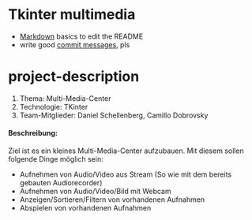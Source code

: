 # Tkinter multimedia


- [Markdown](https://www.markdownguide.org/cheat-sheet) basics to edit the README
- write good [commit messages](https://chris.beams.io/posts/git-commit/), pls


# project-description 
1. Thema: Multi-Media-Center 
2. Technologie: TKinter 
3. Team-Mitglieder: Daniel Schellenberg, Camillo Dobrovsky 

#### Beschreibung: 
Ziel ist es ein kleines Multi-Media-Center aufzubauen. Mit diesem sollen folgende Dinge möglich sein: 
- Aufnehmen von Audio/Video aus Stream (So wie mit dem bereits gebauten Audiorecorder) 
- Aufnehmen von Audio/Video/Bild mit Webcam 
- Anzeigen/Sortieren/Filtern von vorhandenen Aufnahmen 
- Abspielen von vorhandenen Aufnahmen 